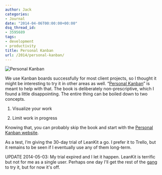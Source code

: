 ```yaml
---
author: Jack
categories:
- Journal
date: "2014-04-06T00:00:00+00:00"
dsq_thread_id:
- 3595689
tags:
- development
- productivity
title: Personal Kanban
url: /2014/personal-kanban/
---
```


<img src="/img/2014/personal-kanban.jpg" alt="Personal Kanban" class="postimage" />
  
</aside> 

We use Kanban boards successfully for most client projects, so I thought it might be interesting to try it in other areas as well. &#x201c;[Personal Kanban][1]&#x201d; is meant to help with that. The book is deliberately non-prescriptive, which I found a little disappointing. The entire thing can be boiled down to two concepts.

1. Visualize your work

2. Limit work in progress

Knowing that, you can probably skip the book and start with the [Personal Kanban website][2].

As a test, I&#x2019;m giving the 30-day trial of LeanKit a go. I prefer it to Trello, but it remains to be seen if I eventually use any of them long-term.

UPDATE 2014-05-03: My trial expired and I let it happen. LeanKit is terrific but not for me as a single user. Perhaps one day I'll get the rest of the [gang][3] to try it, but for now it's off.

 [1]: http://www.amazon.com/Personal-Kanban-Mapping-Work-Navigating/dp/1453802266
 [2]: http://www.personalkanban.com/pk/
 [3]: http://fusionary.com